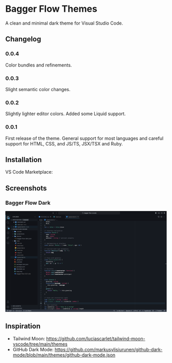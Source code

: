 # Bagger Flow Themes

A clean and minimal dark theme for Visual Studio Code.

## Changelog

### 0.0.4

Color bundles and refinements.

### 0.0.3

Slight semantic color changes.

### 0.0.2

Slightly lighter editor colors. Added some Liquid support.

### 0.0.1

First release of the theme. General support for most languages and careful support for HTML, CSS, and JS/TS, JSX/TSX and Ruby.

## Installation

VS Code Marketplace:

## Screenshots

### Bagger Flow Dark

![Bagger Flow Dark](./screenshots/bagger-flow-dark_a.png)

## Inspiration

- Tailwind Moon: https://github.com/luciascarlet/tailwind-moon-vscode/tree/main/themes
- GitHub Dark Mode: https://github.com/markusylisiurunen/github-dark-mode/blob/main/themes/github-dark-mode.json
